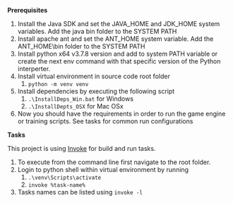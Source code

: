 
**Prerequisites**
1. Install the Java SDK and set the JAVA_HOME and JDK_HOME system variables.  Add the java bin folder to the SYSTEM PATH
1. Install apache ant and set the ANT_HOME system variable. Add the ANT_HOME\bin folder to the SYSTEM PATH
1. Install python x64 v3.7.8 version and add to system PATH variable or create the next env command with that specific version of the Python interperter. 
1. Install virtual environment in source code root folder
    1. `python -m venv venv`
1. Install dependencies by executing the following script
    1. `.\InstallDeps_Win.bat` for Windows
    2. `.\InstallDepts_OSX` for Mac OSx
1. Now you should have the requirements in order to run the game engine or training scripts. See tasks for common run configurations

**Tasks** 

This project is using [Invoke] for build and run tasks. 
1. To execute from the command line first navigate to the root folder. 
2. Login to python shell within virtual environment by running 
    1. `.\venv\Scripts\activate`
    1. `invoke %task-name%`
3. Tasks names can be listed using `invoke -l`
 
    
[Invoke]: http://www.pyinvoke.org/
